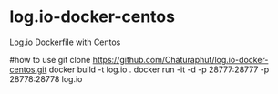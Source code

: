 # log.io-docker-centos
Log.io Dockerfile with Centos

#how to use
git clone https://github.com/Chaturaphut/log.io-docker-centos.git
docker build -t log.io .
docker run -it -d -p 28777:28777 -p 28778:28778 log.io
